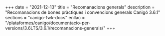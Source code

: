 +++
date        = "2021-12-13"
title       = "Recomanacions generals"
description = "Recomanacions de bones pràctiques i convencions generals Canigó 3.6.1"
sections    = "canigo-fwk-docs"
enllac		= "/plataformes/canigo/documentacio-per-versions/3.6LTS/3.6.1/recomanacions-generals/"
+++